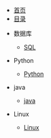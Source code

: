 - [首页](/)
- [目录](/guide)

* 数据库

  - [SQL](/sql/README.md)

* Python

  - [Python](/python/README.md)

* java

  - [java](/java/README.md)

* Linux
  - [Linux](/linux/README.md)
